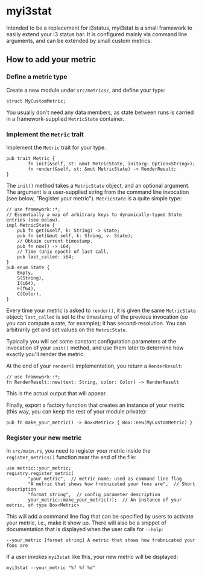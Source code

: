 # myi3stat

Intended to be a replacement for i3status, myi3stat is a small framework to
easily extend your i3 status bar. It is configured mainly via command line
arguments, and can be extended by small custom metrics.

## How to add your metric

### Define a metric type

Create a new module under `src/metrics/`, and define your type:

    struct MyCustomMetric;

You usually don't need any data members, as state between runs is carried in a
framework-supplied `MetricState` container.

### Implement the `Metric` trait

Implement the `Metric` trait for your type.

    pub trait Metric {
            fn init(&self, st: &mut MetricState, initarg: Option<String>);
            fn render(&self, st: &mut MetricState) -> RenderResult;
    }

The `init()` method takes a `MetricState` object, and an optional argument. The
argument is a user-supplied string from the command line invocation (see below,
"Register your metric"). `MetricState` is a quite simple type:

    // use framework::*;
    // Essentially a map of arbitrary keys to dynamically-typed State entries (see below).
    impl MetricState {
        pub fn get(&self, k: String) -> State;
        pub fn set(&mut self, k: String, v: State);
        // Obtain current timestamp.
        pub fn now() -> i64;
        // Time (Unix epoch) of last call.
        pub last_called: i64;
    }
    pub enum State {
        Empty,
        S(String),
        I(i64),
        F(f64),
        C(Color),
    }

Every time your metric is asked to `render()`, it is given the same
`MetricState` object; `last_called` is set to the timestamp of the previous
invocation (so you can compute a rate, for example); it has second-resolution.
You can arbitrarily get and set values on the `MetricState`.

Typically you will set some constant configuration parameters at the invocation
of your `init()` method, and use them later to determine how exactly you'll
render the metric.

At the end of your `render()` implementation, you return a `RenderResult`:

    // use framework::*;
    fn RenderResult::new(text: String, color: Color) -> RenderResult

This is the actual output that will appear.

Finally, export a factory function that creates an instance of your metric
(this way, you can keep the rest of your module private):

    pub fn make_your_metric() -> Box<Metric> { Box::new(MyCustomMetric) }

### Register your new metric

In `src/main.rs`, you need to register your metric inside the
`register_metrics()` function near the end of the file:

    use metric::your_metric;
    registry.register_metric(
            "your_metric",  // metric name; used as command line flag
            "A metric that shows how frobnicated your foos are",  // Short description
            "format string",  // config parameter description
            your_metric::make_your_metric());  // An instance of your metric, of type Box<Metric>

This will add a command line flag that can be specified by users to activate
your metric, i.e., make it show up. There will also be a snippet of
documentation that is displayed when the user calls for `--help`:

    --your_metric [format string] A metric that shows how frobnicated your foos are

If a user invokes `myi3stat` like this, your new metric will be displayed:

    myi3stat --your_metric "%f %f %d"

